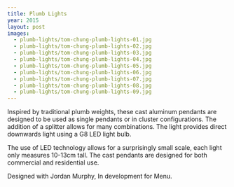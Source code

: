 ```yaml
---
title: Plumb Lights
year: 2015
layout: post
images:
  - plumb-lights/tom-chung-plumb-lights-01.jpg
  - plumb-lights/tom-chung-plumb-lights-02.jpg
  - plumb-lights/tom-chung-plumb-lights-03.jpg
  - plumb-lights/tom-chung-plumb-lights-04.jpg
  - plumb-lights/tom-chung-plumb-lights-05.jpg
  - plumb-lights/tom-chung-plumb-lights-06.jpg
  - plumb-lights/tom-chung-plumb-lights-07.jpg
  - plumb-lights/tom-chung-plumb-lights-08.jpg
  - plumb-lights/tom-chung-plumb-lights-09.jpg
---
```


Inspired by traditional plumb weights, these cast aluminum pendants are designed to be used as single pendants or in cluster configurations. The addition of a splitter allows for many combinations. The light provides direct downwards light using a G8 LED light bulb.

The use of LED technology allows for a surprisingly small scale, each light only measures 10-13cm tall. The cast pendants are designed for both commercial and residential use.

Designed with Jordan Murphy, In development for Menu.